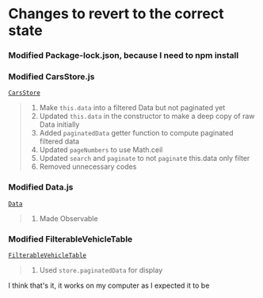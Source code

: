 # Changes to revert to the correct state

### Modified Package-lock.json, because I need to npm install
### Modified CarsStore.js
[`CarsStore`](/src/modules/store/CarsStore.js)
> 1. Make `this.data` into a filtered Data but not paginated yet
> 2. Updated `this.data` in the constructor to make a deep copy of raw Data initially
> 3. Added `paginatedData` getter function to compute paginated filtered data
> 4. Updated `pageNumbers` to use Math.ceil
> 5. Updated `search` and `paginate` to not `paginat`e this.data only filter
> 6. Removed unnecessary codes
### Modified Data.js
[`Data`](/src/modules/data/Data.js)
> 1. Made Observable
### Modified FilterableVehicleTable
[`FilterableVehicleTable`](/src/modules/main/FilterableVehicleTable.js)
> 1. Used `store.paginatedData` for display


I think that's it, it works on my computer as I expected it to be
